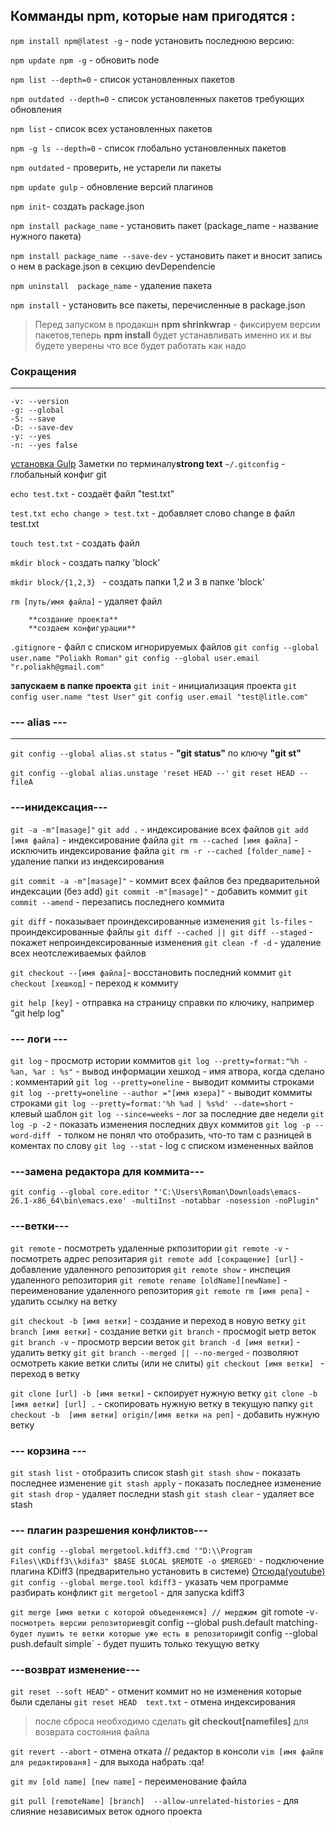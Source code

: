 ﻿## Комманды npm, которые нам пригодятся :


`npm install npm@latest -g` - node установить последнюю версию:

`npm update npm -g`  - обновить node

`npm list --depth=0` - список установленных пакетов

`npm outdated --depth=0` - список установленных пакетов требующих обновления


`npm list` - список всех установленных пакетов

`npm -g ls --depth=0` - список глобально установленных пакетов

`npm outdated` - проверить, не устарели ли пакеты

`npm update gulp` - обновление версий плагинов

`npm init`- создать package.json

`npm install package_name` - установить пакет (package_name - название нужного пакета)

`npm install package_name --save-dev` - установить пакет и вносит запись о нем в package.json в секцию devDependencie

`npm uninstall  package_name` - удаление пакета

`npm install` - установить все пакеты, перечисленные в package.json

>Перед запуском в продакшн **npm shrinkwrap** - фиксируем версии пакетов,теперь **npm install** будет устанавливать именно их и вы будете уверены что все будет работать как надо


### Сокращения
---
```
-v: --version
-g: --global
-S: --save
-D: --save-dev
-y: --yes
-n: --yes false
```
[установка Gulp](https://simplamarket.com/blog/ispolzovanie-gulp-chast-1---ustanovka)
Заметки по терминалу**strong text**
		`~/.gitconfig` - глобальный конфиг git

`echo test.txt` - создаёт файл "test.txt"

`test.txt echo change > test.txt` - добавляет слово change в файл test.txt

`touch test.txt` - создать файл

`mkdir block`  - создать папку 'block'

`mkdir block/{1,2,3} ` -	создать папки 1,2 и 3 в папке 'block'

`rm [путь/имя файла]` - удаляет файл

		**создание проекта**
		**создаем конфигурации**

`.gitignore` - файл с списком игнорируемых файлов
`git config --global user.name "Poliakh Roman"`
`git config --global user.email "r.poliakh@gmail.com"`
		
**запускаем в папке проекта**
`git init` - инициализация проекта
`git config user.name "test User"`
`git config user.email "test@litle.com"`
		
		
### --- alias ---
---
`git config --global alias.st status` - __"git status"__  по ключу  __"git st"__

`git config --global alias.unstage 'reset HEAD --'`
`git reset HEAD -- fileA`


### ---инидексация---

`git -a -m"[masage]"` 
`git add .` - индексирование  всех файлов
`git add [имя файла]` - индексирование файла
`git rm --cached [имя файла]` - исключить индексирование файла
`git rm -r --cached [folder_name]` - удаление папки из индексирования

`git commit -a -m"[masage]"` - коммит всех файлов без предварительной индексации (без add)
`git commit -m"[masage]"` - добавить коммит
`git commit --amend` - перезапись последнего коммита
		
`git diff` - показывает проиндексированные изменения
`git ls-files` - проиндексированные файлы
`git diff --cached || git diff --staged` - покажет непроиндексированные изменения
`git clean -f -d` - удаление всех неотслеживаемых файлов


`git checkout --[имя файла]`- восстановить последний коммит
`git checkout [хешкод]` - переход к коммиту
		

`git help [key]` - отправка на страницу справки по ключику, например  "git help log"

### --- логи ---

`git log` - просмотр истории коммитов
`git log --pretty=format:"%h - %an, %ar : %s"` - вывод информации хешкод - имя атвора, когда сделано : комментарий
`git log --pretty=oneline` - выводит коммиты строками
`git log --pretty=oneline --author ="[имя юзера]"` - выводит коммиты строками
`git log --pretty=format:'%h %ad | %s%d' --date=short` - клевый шаблон
`git log --since=weeks` - лог за последние две недели
`git log -p -2` - показать изменения последних двух коммитов
`git log -p --word-diff ` - толком не понял что отобразить, что-то там с разницей в коментах по слову
`git log --stat` - log c списком измененных вайлов

	
### ---замена редактора для коммита---

`git config --global core.editor "'C:\Users\Roman\Downloads\emacs-					26.1-x86_64\bin\emacs.exe' -multiInst -notabbar -nosession -noPlugin"`
	
### ---ветки---
	
`git remote` - посмотреть удаленные ркпозитории
`git remote -v` - посмотреть адрес репозитария
`git remote add [сокращение] [url]` - добавление удаленного репозитория
`git remote show` - инспеция  удаленного репозитория
`git remote rename [oldName][newName]` - переименование удаленного репозитория
`git remote rm [имя репа]` - удалить ссылку на ветку

`git checkout -b [имя ветки]` - создание и переход в новую ветку
`git branch [имя ветки]` - создание ветки
`git branch` - просмоgit ыетр веток
`git branch -v` - просмотр версии веток
`git branch -d [имя ветки]` - удалить ветку
`git git branch --merged || --no-merged` - позволяют осмотреть какие ветки слиты (или не слиты)
`git checkout [имя ветки] ` - переход в ветку

`git clone [url] -b [имя ветки]` - скпоирует нужную ветку
`git clone -b [имя ветки] [url] .` - скопировать нужную ветку в текущую папку
`git checkout -b  [имя ветки] origin/[имя ветки на реп]` - добавить нужную ветку






### --- корзина ---

`git stash list` - отобразить список stash
`git stash show` - показать последнее изменение
`git stash apply` - показать последнее изменение
`git stash drop` - удаляет последни stash
`git stash clear` - удаляет все stash
	
### --- плагин разрешения конфликтов---

`git config --global mergetool.kdiff3.cmd '"D:\\Program Files\\KDiff3\\kdifа3" $BASE $LOCAL $REMOTE -o $MERGED'` - подключение  плагина KDiff3 (предварительно установить в системе)
		[Oтсюда(youtube)](https://youtu.be/xAKnRuYobdc?list=PLoonZ8wII66iUm84o7nadL-oqINzBLk5g&t=430)
`git config --global merge.tool kdiff3` - указать чем программе разбирать конфликт
`git mergetool` - для запуска kdiff3

		
`git merge [имя ветки с которой объеденяемся] // мерджим
`git romote -v` - посмотреть версии репозиториев
`git config --global push.default matching` - будет пушить те ветки которые уже есть в репозитории
`git config --global push.default simple` - будет пушить только текущую ветку

### ---возврат изменение---
`git reset --soft HEAD^` - отменит коммит но не изменения которые были сделаны
`git reset HEAD  text.txt` - отмена индексирования
>после сброса необходимо сделать   __git checkout[namefiles]__  для возврата состояния файла
>
`git revert --abort` - отмена отката 
		// редактор в консоли 
`vim [имя файлв для редактированя]` - для выхода набрать  :qa!

`git mv [old name] [new name]` - переименование файла

`git pull [remoteName] [branch]  --allow-unrelated-histories` - для слияние независимых веток одного проекта



